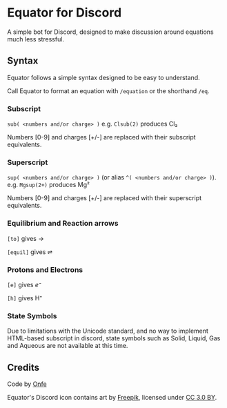 # Equator for Discord
A simple bot for Discord, designed to make discussion around equations much less stressful.

## Syntax
Equator follows a simple syntax designed to be easy to understand.

Call Equator to format an equation with `/equation` or the shorthand `/eq`.

### Subscript
`sub( <numbers and/or charge> )`
e.g. `Clsub(2)` produces Cl₂

Numbers [0-9] and charges [+/-] are replaced with their subscript equivalents.

### Superscript
`sup( <numbers and/or charge> )` (or alias `^( <numbers and/or charge> )`).
e.g. `Mgsup(2+)` produces Mg²

Numbers [0-9] and charges [+/-] are replaced with their superscript equivalents.

### Equilibrium and Reaction arrows
`[to]` gives →

`[equil]` gives ⇌

### Protons and Electrons

`[e]` gives *e⁻*

`[h]` gives H⁺

### State Symbols
Due to limitations with the Unicode standard, and no way to implement HTML-based subscript in discord, state symbols such as Solid, Liquid, Gas and Aqueous are not available at this time.

## Credits
Code by [Onfe](https://www.onfe.co.uk)

Equator's Discord icon contains art by [Freepik](http://www.freepik.com), licensed under [CC 3.0 BY](https://creativecommons.org/licenses/by/3.0/).
